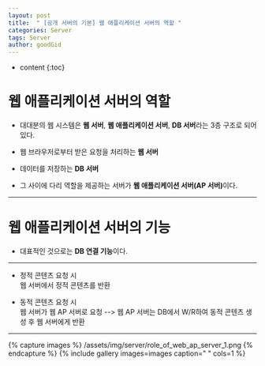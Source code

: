 ```yaml
---
layout: post
title:  " [공개 서버의 기본] 웹 애플리케이션 서버의 역할 "
categories: Server
tags: Server
author: goodGid
---
```

* content
{:toc}


# 웹 애플리케이션 서버의 역할

* 대대분의 웹 시스템은 <b>웹 서버</b>, <b>웹 애플리케이션 서버</b>, <b>DB 서버</b>라는 3층 구조로 되어 있다.

* 웹 브라우저로부터 받은 요청을 처리하는 <b>웹 서버</b>

* 데이터를 저장하는 <b>DB 서버</b>

* 그 사이에 다리 역할을 제공하는 서버가 <b>웹 애플리케이션 서버(AP 서버)</b>이다.

---

# 웹 애플리케이션 서버의 기능

* 대표적인 것으로는 <b>DB 연결 기능</b>이다.

---

* 정적 콘텐츠 요청 시 <br> 웹 서버에서 정적 콘텐츠를 반환

* 동적 콘텐츠 요청 시 <br> 웹 서버가 웹 AP 서버로 요청 --> 웹 AP 서버는 DB에서 W/R하여 동적 콘텐츠 생성 후 웹 서버에게 반환

---

{% capture images %}
    /assets/img/server/role_of_web_ap_server_1.png
{% endcapture %}
{% include gallery images=images caption=" " cols=1 %}

